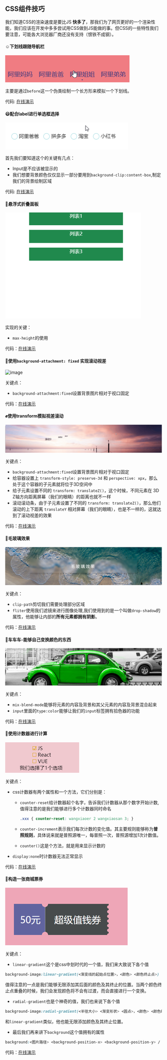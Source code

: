 ## CSS组件技巧

我们知道CSS的渲染速度是要比JS **快多了**，那我们为了网页更好的一个渲染性能，我们应该在开发中多多尝试用CSS做到JS能做的事。但CSS的一些特性我们要注意，可能各大浏览器厂商还没有支持（恨铁不成钢）。

#### :relaxed:下划线跟随导航栏

![image](../images/underline.gif)

主要是通过`before`这一个伪类绘制一个长方形来模拟一个下划线。

代码: [在线演示](https://codepen.io/sukysukysuky/pen/qBWYwEG)



#### :smiley:配合label进行单选框选择

![image](../images/radio.gif)

首先我们要知道这个的关键有几点：

+ Input是不应该被显示的
+ 我们想要背景颜色仅仅显示一部分要用到`background-clip:content-box`,制定我们的背景绘制区域

代码: [在线演示](https://codepen.io/sukysukysuky/pen/vYBaVop)



#### :dancers:悬浮式折叠面板

![image](../images/hoverMenu.gif)

实现的关键：

+ `max-height`的使用

代码：[在线演示](https://codepen.io/sukysukysuky/pen/gOYjQQy)



#### :speak_no_evil:使用`background-attachment: fixed` 实现滚动视差

![image](../images/a1.gif)

关键点：

+ `background-attachment:fixed`设置背景图片相对于视口固定

代码：[在线演示](https://codepen.io/sukysukysuky/pen/abojXWb)



#### :fist:使用transform模拟视差滚动

![image](../images/a2.gif)

关键点：

+ `background-attachment:fixed`设置背景图片相对于视口固定
+ 给容器设置上 `transform-style: preserve-3d` 和 `perspective: xpx`，那么处于这个容器的子元素就将位于3D空间中
+ 给子元素设置不同的 `transform: translateZ()`，这个时候，不同元素在 3D Z轴方向距离屏幕（我们的眼睛）的距离也就不一样
+ 滚动滚动条，由于子元素设置了不同的 `transform: translateZ()`，那么他们滚动的上下距离 `translateY` 相对屏幕（我们的眼睛），也是不一样的，这就达到了滚动视差的效果

代码：[在线演示](https://codepen.io/sukysukysuky/pen/KKPBbbZ)



#### :see_no_evil:毛玻璃效果

![image](../images/maoboli.png)

关键点：

+ `clip-path`剪切我们需要处理部分区域
+ `fliter`使用我们滤镜来进行图像处理,我们使用到的是一个叫做`drop-shadow`的属性，他能够让内部的**所有元素都拥有阴影**。

代码：[在线演示](https://codepen.io/sukysukysuky/pen/aboaweV)



#### :car:车车车-能够自己变换颜色的东西

![image](../images/car.png)

关键点：

+ `mix-blend-mode`能够将元素的内容及背景和其父元素的内容及背景混合起来
+ `input`里面的`type:color`能够让我们的`input`标签拥有拾色器的功能

代码：[在线演示](https://codepen.io/sukysukysuky/pen/BaBqoar)



#### :circus_tent:使用计数器进行计算

![image](../images/counter.gif)

关键点：

+ css计数器有两个属性和一个方法，它们分别是：

  + `counter-reset`给计数器起个名字，告诉我们计数器从那个数字开始计数,值得注意的是我们能够进行多个计数器同时命名

    ```css
    .xxx { counter-reset: wangxiaoer 2 wangxiaosan 3; }
    ```

    

  + `counter-increment`表示我们每次计数的变化值。其主要规则能够称为**普照规则**，具体说来就是普照源唯一，每普照一次，普照源增加1次计数值。

  + `counter()`这是个方法，就是用来显示计数的

+ `display:none`时计数器无法正常显示

代码：[在线演示](https://codepen.io/sukysukysuky/pen/vYBVLxb)



#### :bookmark_tabs:构造一张商城票券

![image](../images/ticket.png)

关键点：

+ `linear-gradient`这个是css中划时代的一个值，我们来大致说下各个值

```css
background-image:linear-gradient(<渐变线的起始点位置>，<颜色> <颜色终止点>)
```

值得注意的一点是我们能够无限添加其后面的颜色及其终止的位置。当两个颜色终止点重叠的时候，我们会发现颜色将不会有过渡，而会直接进行一个变换。

+ `radial-gradient`也是个神奇的值，我们也来说下各个值

```css
background-image:radial-gradient(<半径大小> <渐变形状> <圆点>，<颜色> <颜色终止点>)
```

和`linear-gradient`类似，他也能无限添加颜色及其终止位置。

+ 最后我们再来讲下`background`这个值拥有的属性

```css
background:<图片路径> <background-position-x> <background-position-y> / <background-size> <background-repeat>;
```

代码：[在线演示](https://codepen.io/sukysukysuky/pen/WNeaoBy)